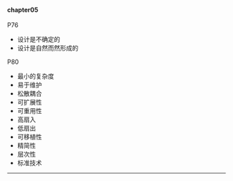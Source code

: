 #### chapter05

P76

- 设计是不确定的
- 设计是自然而然形成的

P80

- 最小的复杂度 
- 易于维护
- 松散耦合
- 可扩展性
- 可重用性
- 高扇入
- 低扇出
- 可移植性
- 精简性
- 层次性
- 标准技术

---

